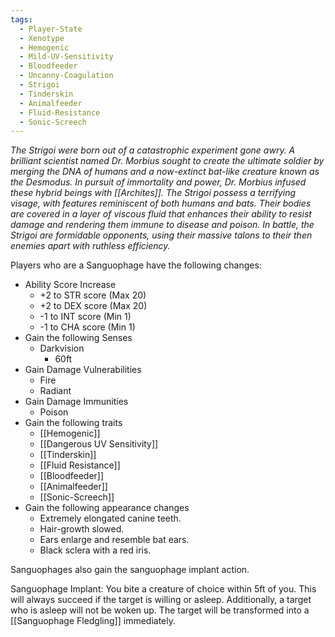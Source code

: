 ```yaml
---
tags:
  - Player-State
  - Xenotype
  - Hemogenic
  - Mild-UV-Sensitivity
  - Bloodfeeder
  - Uncanny-Coagulation
  - Strigoi
  - Tinderskin
  - Animalfeeder
  - Fluid-Resistance
  - Sonic-Screech
---
```

*The Strigoi were born out of a catastrophic experiment gone awry. A brilliant scientist named Dr. Morbius sought to create the ultimate soldier by merging the DNA of humans and a now-extinct bat-like creature known as the Desmodus. In pursuit of immortality and power, Dr. Morbius infused these hybrid beings with [[Archites]]. The Strigoi possess a terrifying visage, with features reminiscent of both humans and bats. Their bodies are covered in a layer of viscous fluid that enhances their ability to resist damage and rendering them immune to disease and poison. In battle, the Strigoi are formidable opponents, using their massive talons to their then enemies apart with ruthless efficiency.*

Players who are a Sanguophage have the following changes:
* Ability Score Increase
	* +2 to STR score (Max 20)
	* +2 to DEX score (Max 20)
	* -1 to INT score (Min 1)
	* -1 to CHA score (Min 1)
* Gain the following Senses
	* Darkvision
		* 60ft
* Gain Damage Vulnerabilities
	* Fire
	* Radiant
* Gain Damage Immunities
	* Poison
* Gain the following traits
	* [[Hemogenic]]
	* [[Dangerous UV Sensitivity]]
	* [[Tinderskin]]
	* [[Fluid Resistance]]
	* [[Bloodfeeder]]
	* [[Animalfeeder]]
	* [[Sonic-Screech]]
* Gain the following appearance changes
	* Extremely elongated canine teeth.
	* Hair-growth slowed.
	* Ears enlarge and resemble bat ears.
	* Black sclera with a red iris.

Sanguophages also gain the sanguophage implant action.

Sanguophage Implant:
You bite a creature of choice within 5ft of you. This will always succeed if the target is willing or asleep. Additionally, a target who is asleep will not be woken up. The target will be transformed into a [[Sanguophage Fledgling]] immediately.